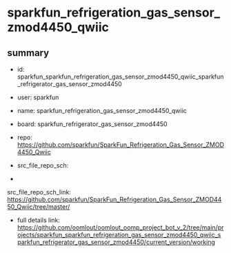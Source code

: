 # sparkfun_refrigeration_gas_sensor_zmod4450_qwiic
 
## summary 
* id: sparkfun_sparkfun_refrigeration_gas_sensor_zmod4450_qwiic_sparkfun_refrigerator_gas_sensor_zmod4450
* user: sparkfun
* name: sparkfun_refrigeration_gas_sensor_zmod4450_qwiic
* board: sparkfun_refrigerator_gas_sensor_zmod4450
* repo: https://github.com/sparkfun/SparkFun_Refrigeration_Gas_Sensor_ZMOD4450_Qwiic



* src_file_repo_sch: 
*
 src_file_repo_sch_link: https://github.com/sparkfun/SparkFun_Refrigeration_Gas_Sensor_ZMOD4450_Qwiic/tree/master/
* full details link: https://github.com/oomlout/oomlout_oomp_project_bot_v_2/tree/main/projects/sparkfun_sparkfun_refrigeration_gas_sensor_zmod4450_qwiic_sparkfun_refrigerator_gas_sensor_zmod4450/current_version/working  






